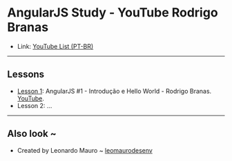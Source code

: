 # AngularJS Study - YouTube Rodrigo Branas

- Link: [YouTube List (PT-BR)](https://www.youtube.com/watch?v=_y7rKxqPoyg&list=PLQCmSnNFVYnTD5p2fR4EXmtlR6jQJMbPb)

---
## Lessons

- [Lesson 1](lesson-1/): AngularJS #1 - Introdução e Hello World - Rodrigo Branas. [YouTube](https://youtu.be/_y7rKxqPoyg).
- Lesson 2: ...

---
## Also look ~

- Created by Leonardo Mauro ~ [leomaurodesenv](https://github.com/leomaurodesenv/)
